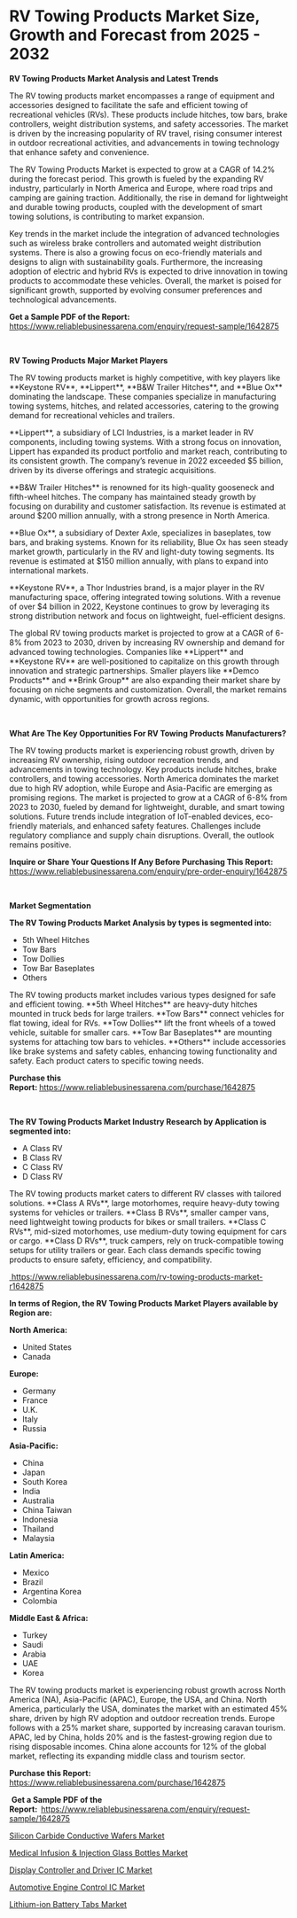 <p><h1>RV Towing Products Market Size, Growth and Forecast from 2025 - 2032</h1></p><p><strong>RV Towing Products Market Analysis and Latest Trends</strong></p>
<p><p>The RV towing products market encompasses a range of equipment and accessories designed to facilitate the safe and efficient towing of recreational vehicles (RVs). These products include hitches, tow bars, brake controllers, weight distribution systems, and safety accessories. The market is driven by the increasing popularity of RV travel, rising consumer interest in outdoor recreational activities, and advancements in towing technology that enhance safety and convenience.</p><p>The RV Towing Products Market is expected to grow at a CAGR of 14.2% during the forecast period. This growth is fueled by the expanding RV industry, particularly in North America and Europe, where road trips and camping are gaining traction. Additionally, the rise in demand for lightweight and durable towing products, coupled with the development of smart towing solutions, is contributing to market expansion.</p><p>Key trends in the market include the integration of advanced technologies such as wireless brake controllers and automated weight distribution systems. There is also a growing focus on eco-friendly materials and designs to align with sustainability goals. Furthermore, the increasing adoption of electric and hybrid RVs is expected to drive innovation in towing products to accommodate these vehicles. Overall, the market is poised for significant growth, supported by evolving consumer preferences and technological advancements.</p></p>
<p><strong>Get a Sample PDF of the Report:&nbsp;</strong> <a href="https://www.reliablebusinessarena.com/enquiry/request-sample/1642875?utm_campaign=2039&utm_medium=2&utm_source=Github&utm_content=ia&utm_term=22012025&utm_id=rv-towing-products">https://www.reliablebusinessarena.com/enquiry/request-sample/1642875</a></p>
<p>&nbsp;</p>
<p><strong>RV Towing Products Major Market Players</strong></p>
<p><p>The RV towing products market is highly competitive, with key players like **Keystone RV**, **Lippert**, **B&W Trailer Hitches**, and **Blue Ox** dominating the landscape. These companies specialize in manufacturing towing systems, hitches, and related accessories, catering to the growing demand for recreational vehicles and trailers.</p><p>**Lippert**, a subsidiary of LCI Industries, is a market leader in RV components, including towing systems. With a strong focus on innovation, Lippert has expanded its product portfolio and market reach, contributing to its consistent growth. The company’s revenue in 2022 exceeded $5 billion, driven by its diverse offerings and strategic acquisitions.</p><p>**B&W Trailer Hitches** is renowned for its high-quality gooseneck and fifth-wheel hitches. The company has maintained steady growth by focusing on durability and customer satisfaction. Its revenue is estimated at around $200 million annually, with a strong presence in North America.</p><p>**Blue Ox**, a subsidiary of Dexter Axle, specializes in baseplates, tow bars, and braking systems. Known for its reliability, Blue Ox has seen steady market growth, particularly in the RV and light-duty towing segments. Its revenue is estimated at $150 million annually, with plans to expand into international markets.</p><p>**Keystone RV**, a Thor Industries brand, is a major player in the RV manufacturing space, offering integrated towing solutions. With a revenue of over $4 billion in 2022, Keystone continues to grow by leveraging its strong distribution network and focus on lightweight, fuel-efficient designs.</p><p>The global RV towing products market is projected to grow at a CAGR of 6-8% from 2023 to 2030, driven by increasing RV ownership and demand for advanced towing technologies. Companies like **Lippert** and **Keystone RV** are well-positioned to capitalize on this growth through innovation and strategic partnerships. Smaller players like **Demco Products** and **Brink Group** are also expanding their market share by focusing on niche segments and customization. Overall, the market remains dynamic, with opportunities for growth across regions.</p></p>
<p>&nbsp;</p>
<p><strong>What Are The Key Opportunities For RV Towing Products Manufacturers?</strong></p>
<p><p>The RV towing products market is experiencing robust growth, driven by increasing RV ownership, rising outdoor recreation trends, and advancements in towing technology. Key products include hitches, brake controllers, and towing accessories. North America dominates the market due to high RV adoption, while Europe and Asia-Pacific are emerging as promising regions. The market is projected to grow at a CAGR of 6-8% from 2023 to 2030, fueled by demand for lightweight, durable, and smart towing solutions. Future trends include integration of IoT-enabled devices, eco-friendly materials, and enhanced safety features. Challenges include regulatory compliance and supply chain disruptions. Overall, the outlook remains positive.</p></p>
<p><strong>Inquire or Share Your Questions If Any Before Purchasing This Report:</strong> <a href="https://www.reliablebusinessarena.com/enquiry/pre-order-enquiry/1642875?utm_campaign=2039&utm_medium=2&utm_source=Github&utm_content=ia&utm_term=22012025&utm_id=rv-towing-products">https://www.reliablebusinessarena.com/enquiry/pre-order-enquiry/1642875</a></p>
<p>&nbsp;</p>
<p><strong>Market Segmentation</strong></p>
<p><strong>The RV Towing Products Market Analysis by types is segmented into:</strong></p>
<p><ul><li>5th Wheel Hitches</li><li>Tow Bars</li><li>Tow Dollies</li><li>Tow Bar Baseplates</li><li>Others</li></ul></p>
<p><p>The RV towing products market includes various types designed for safe and efficient towing. **5th Wheel Hitches** are heavy-duty hitches mounted in truck beds for large trailers. **Tow Bars** connect vehicles for flat towing, ideal for RVs. **Tow Dollies** lift the front wheels of a towed vehicle, suitable for smaller cars. **Tow Bar Baseplates** are mounting systems for attaching tow bars to vehicles. **Others** include accessories like brake systems and safety cables, enhancing towing functionality and safety. Each product caters to specific towing needs.</p></p>
<p><strong>Purchase this Report:&nbsp;</strong><a href="https://www.reliablebusinessarena.com/purchase/1642875?utm_campaign=2039&utm_medium=2&utm_source=Github&utm_content=ia&utm_term=22012025&utm_id=rv-towing-products">https://www.reliablebusinessarena.com/purchase/1642875</a></p>
<p>&nbsp;</p>
<p><strong>The RV Towing Products Market Industry Research by Application is segmented into:</strong></p>
<p><ul><li>A Class RV</li><li>B Class RV</li><li>C Class RV</li><li>D Class RV</li></ul></p>
<p><p>The RV towing products market caters to different RV classes with tailored solutions. **Class A RVs**, large motorhomes, require heavy-duty towing systems for vehicles or trailers. **Class B RVs**, smaller camper vans, need lightweight towing products for bikes or small trailers. **Class C RVs**, mid-sized motorhomes, use medium-duty towing equipment for cars or cargo. **Class D RVs**, truck campers, rely on truck-compatible towing setups for utility trailers or gear. Each class demands specific towing products to ensure safety, efficiency, and compatibility.</p></p>
<p><a href="https://www.reliablebusinessarena.com/rv-towing-products-market-r1642875?utm_campaign=2039&utm_medium=2&utm_source=Github&utm_content=ia&utm_term=22012025&utm_id=rv-towing-products">&nbsp;https://www.reliablebusinessarena.com/rv-towing-products-market-r1642875</a></p>
<p><strong>In terms of Region, the RV Towing Products Market Players available by Region are:</strong></p>
<p>
    <p> <strong> North America: </strong>
        <ul>
            <li>United States</li>
            <li>Canada</li>
        </ul>
        </p> 
    <p> <strong> Europe: </strong>
        <ul>
            <li>Germany</li>
            <li>France</li>
            <li>U.K.</li>
            <li>Italy</li>
            <li>Russia</li>
        </ul>
        </p> 
    <p> <strong> Asia-Pacific: </strong>
        <ul>
            <li>China</li>
            <li>Japan</li>
            <li>South Korea</li>
            <li>India</li>
            <li>Australia</li>
            <li>China Taiwan</li>
            <li>Indonesia</li>
            <li>Thailand</li>
            <li>Malaysia</li>
        </ul>
        </p> 
    <p> <strong> Latin America: </strong>
        <ul>
            <li>Mexico</li>
            <li>Brazil</li>
            <li>Argentina Korea</li>
            <li>Colombia</li>
        </ul>
        </p> 
    <p> <strong> Middle East & Africa: </strong>
        <ul>
            <li>Turkey</li>
            <li>Saudi</li>
            <li>Arabia</li>
            <li>UAE</li>
            <li>Korea</li>
        </ul>
    </p>
    </p>
<p><p>The RV towing products market is experiencing robust growth across North America (NA), Asia-Pacific (APAC), Europe, the USA, and China. North America, particularly the USA, dominates the market with an estimated 45% share, driven by high RV adoption and outdoor recreation trends. Europe follows with a 25% market share, supported by increasing caravan tourism. APAC, led by China, holds 20% and is the fastest-growing region due to rising disposable incomes. China alone accounts for 12% of the global market, reflecting its expanding middle class and tourism sector.</p></p>
<p><strong>Purchase this Report: </strong><a href="https://www.reliablebusinessarena.com/purchase/1642875?utm_campaign=2039&utm_medium=2&utm_source=Github&utm_content=ia&utm_term=22012025&utm_id=rv-towing-products">https://www.reliablebusinessarena.com/purchase/1642875</a></p>
<p>&nbsp;<strong>Get a Sample PDF of the Report:&nbsp;&nbsp;</strong><a href="https://www.reliablebusinessarena.com/enquiry/request-sample/1642875?utm_campaign=2039&utm_medium=2&utm_source=Github&utm_content=ia&utm_term=22012025&utm_id=rv-towing-products">https://www.reliablebusinessarena.com/enquiry/request-sample/1642875</a></p>
<p><strong></strong></p>
<p><p><a href="https://www.linkedin.com/pulse/comprehending-rapid-growth-global-silicon-carbide-conductive-mnyfc?utm_campaign=2039&utm_medium=2&utm_source=Github&utm_content=ia&utm_term=22012025&utm_id=rv-towing-products">Silicon Carbide Conductive Wafers Market</a></p><p><a href="https://www.linkedin.com/pulse/forecast-of56-cagr-study-medical-infusion-injection-glass-bottles-sqrpe?utm_campaign=2039&utm_medium=2&utm_source=Github&utm_content=ia&utm_term=22012025&utm_id=rv-towing-products">Medical Infusion & Injection Glass Bottles Market</a></p><p><a href="https://www.linkedin.com/pulse/evolvingdisplay-controller-driver-ic-marketdynamics-types-yiose?utm_campaign=2039&utm_medium=2&utm_source=Github&utm_content=ia&utm_term=22012025&utm_id=rv-towing-products">Display Controller and Driver IC Market</a></p><p><a href="https://www.linkedin.com/pulse/automotive-engine-control-ic-market-report-financial-ce0pc?utm_campaign=2039&utm_medium=2&utm_source=Github&utm_content=ia&utm_term=22012025&utm_id=rv-towing-products">Automotive Engine Control IC Market</a></p><p><a href="https://www.linkedin.com/pulse/competitive-analysis-lithium-ion-battery-tabs-market-strengths-bfkze?utm_campaign=2039&utm_medium=2&utm_source=Github&utm_content=ia&utm_term=22012025&utm_id=rv-towing-products">Lithium-ion Battery Tabs Market</a></p></p>